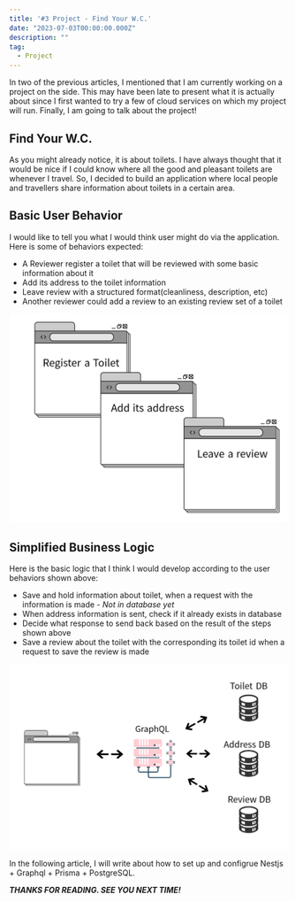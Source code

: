 ```yaml
---
title: '#3 Project - Find Your W.C.'
date: "2023-07-03T00:00:00.000Z"
description: ""
tag:
  - Project
---
```


In two of the previous articles, I mentioned that I am currently working on a project on the side. This may have been late to present what it is actually about since I first wanted to try a few of cloud services on which my project will run. Finally, I am going to talk about the project!

## Find Your W.C.
As you might already notice, it is about toilets. I have always thought that it would be nice if I could know where all the good and pleasant toilets are whenever I travel. So, I decided to build an application where local people and travellers share information about toilets in a certain area.

## Basic User Behavior
I would like to tell you what I would think user might do via the application. Here is some of behaviors expected:

- A Reviewer register a toilet that will be reviewed with some basic information about it
- Add its address to the toilet information
- Leave review with a structured format(cleanliness, description, etc)
- Another reviewer could add a review to an existing review set of a toilet

![user_bahavior](../imgs/2023-07-03/user_behavior.png)

## Simplified Business Logic
Here is the basic logic that I think I would develop according to the user behaviors shown above:

- Save and hold information about toilet, when a request with the information is made - _Not in database yet_
- When address information is sent, check if it already exists in database
- Decide what response to send back based on the result of the steps shown above
- Save a review about the toilet with the corresponding its toilet id when a request to save the review is made

![business_logic](../imgs/2023-07-03/business_logic.png)

In the following article, I will write about how to set up and configrue Nestjs + Graphql + Prisma + PostgreSQL.

_**THANKS FOR READING. SEE YOU NEXT TIME!**_
